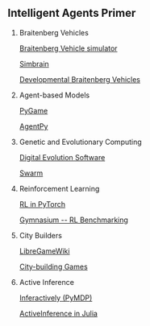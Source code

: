 ## Intelligent Agents Primer

1) Braitenberg Vehicles

   [Braitenberg Vehicle simulator](https://github.com/leonardomathon/braitenberg-vehicle-simulation)

   [Simbrain](https://simbrain.net)

   [Developmental Braitenberg Vehicles](https://github.com/OREL-group/DevelopmentalBVs)

3) Agent-based Models

   [PyGame](https://www.pygame.org/news)

   [AgentPy](https://agentpy.readthedocs.io/en/latest/index.html)

4) Genetic and Evolutionary Computing

   [Digital Evolution Software](https://github.com/devosoft)

   [Swarm](http://www.swarm.org/wiki/Swarm_main_page)

3) Reinforcement Learning

   [RL in PyTorch](https://docs.pytorch.org/tutorials/intermediate/reinforcement_q_learning.html)

   [Gymnasium -- RL Benchmarking](https://gymnasium.farama.org/)

5) City Builders

   [LibreGameWiki](https://libregamewiki.org/City_building_games)

   [City-building Games](https://en.wikipedia.org/wiki/City-building_game)

7) Active Inference

   [Inferactively (PyMDP)](https://github.com/infer-actively/pymdp)

   [ActiveInference in Julia](https://juliapackages.com/p/activeinference)

